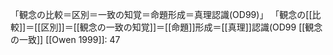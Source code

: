 「観念の比較＝区別＝一致の知覚＝命題形成＝真理認識(OD99)」
 「観念の[[比較]]＝[[区別]]＝[[観念の一致の知覚]]＝[[命題]]形成＝[[真理]]認識(OD99
 	[[観念の一致]]
 [[Owen 1999]]: 47
